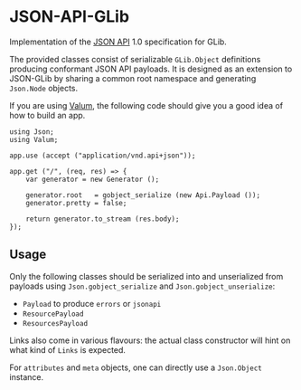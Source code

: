 # JSON-API-GLib

Implementation of the [JSON API](http://jsonapi.org/) 1.0 specification for
GLib.

The provided classes consist of serializable `GLib.Object` definitions
producing conformant JSON API payloads. It is designed as an extension to
JSON-GLib by sharing a common root namespace and generating `Json.Node`
objects.

If you are using [Valum](https://github.com/valum-framework/valum/), the
following code should give you a good idea of how to build an app.

```vala
using Json;
using Valum;

app.use (accept ("application/vnd.api+json"));

app.get ("/", (req, res) => {
    var generator = new Generator ();

    generator.root   = gobject_serialize (new Api.Payload ());
    generator.pretty = false;

    return generator.to_stream (res.body);
});
```

## Usage

Only the following classes should be serialized into and unserialized from
payloads using `Json.gobject_serialize` and `Json.gobject_unserialize`:

 - `Payload` to produce `errors` or `jsonapi`
 - `ResourcePayload`
 - `ResourcesPayload`

Links also come in various flavours: the actual class constructor will hint on
what kind of `Links` is expected.

For `attributes` and `meta` objects, one can directly use a `Json.Object`
instance.
